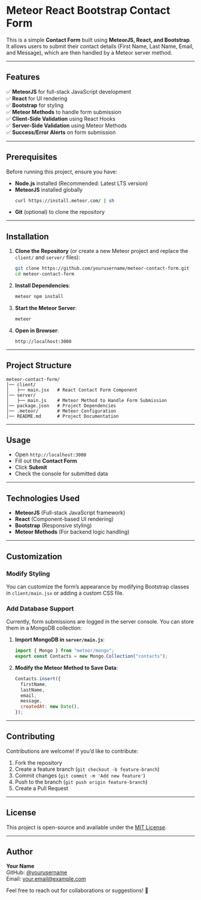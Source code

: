 # Meteor React Bootstrap Contact Form

This is a simple **Contact Form** built using **MeteorJS, React, and Bootstrap**. It allows users to submit their contact details (First Name, Last Name, Email, and Message), which are then handled by a Meteor server method.

---

## Features

✅ **MeteorJS** for full-stack JavaScript development  
✅ **React** for UI rendering  
✅ **Bootstrap** for styling  
✅ **Meteor Methods** to handle form submission  
✅ **Client-Side Validation** using React Hooks  
✅ **Server-Side Validation** using Meteor Methods  
✅ **Success/Error Alerts** on form submission

---

## Prerequisites

Before running this project, ensure you have:

- **Node.js** installed (Recommended: Latest LTS version)
- **MeteorJS** installed globally
  ```sh
  curl https://install.meteor.com/ | sh
  ```
- **Git** (optional) to clone the repository

---

## Installation

1. **Clone the Repository** (or create a new Meteor project and replace the `client/` and `server/` files):

   ```sh
   git clone https://github.com/yourusername/meteor-contact-form.git
   cd meteor-contact-form
   ```

2. **Install Dependencies**:

   ```sh
   meteor npm install
   ```

3. **Start the Meteor Server**:

   ```sh
   meteor
   ```

4. **Open in Browser**:
   ```
   http://localhost:3000
   ```

---

## Project Structure

```
meteor-contact-form/
│── client/
│   ├── main.jsx   # React Contact Form Component
│── server/
│   ├── main.js    # Meteor Method to Handle Form Submission
│── package.json   # Project Dependencies
│── .meteor/       # Meteor Configuration
│── README.md      # Project Documentation
```

---

## Usage

- Open `http://localhost:3000`
- Fill out the **Contact Form**
- Click **Submit**
- Check the console for submitted data

---

## Technologies Used

- **MeteorJS** (Full-stack JavaScript framework)
- **React** (Component-based UI rendering)
- **Bootstrap** (Responsive styling)
- **Meteor Methods** (For backend logic handling)

---

## Customization

### Modify Styling

You can customize the form’s appearance by modifying Bootstrap classes in `client/main.jsx` or adding a custom CSS file.

### Add Database Support

Currently, form submissions are logged in the server console. You can store them in a MongoDB collection:

1. **Import MongoDB in `server/main.js`**:

   ```js
   import { Mongo } from "meteor/mongo";
   export const Contacts = new Mongo.Collection("contacts");
   ```

2. **Modify the Meteor Method to Save Data**:
   ```js
   Contacts.insert({
     firstName,
     lastName,
     email,
     message,
     createdAt: new Date(),
   });
   ```

---

## Contributing

Contributions are welcome! If you’d like to contribute:

1. Fork the repository
2. Create a feature branch (`git checkout -b feature-branch`)
3. Commit changes (`git commit -m 'Add new feature'`)
4. Push to the branch (`git push origin feature-branch`)
5. Create a Pull Request

---

## License

This project is open-source and available under the [MIT License](LICENSE).

---

## Author

**Your Name**  
GitHub: [@yourusername](https://github.com/yourusername)  
Email: your.email@example.com

Feel free to reach out for collaborations or suggestions! 🚀
